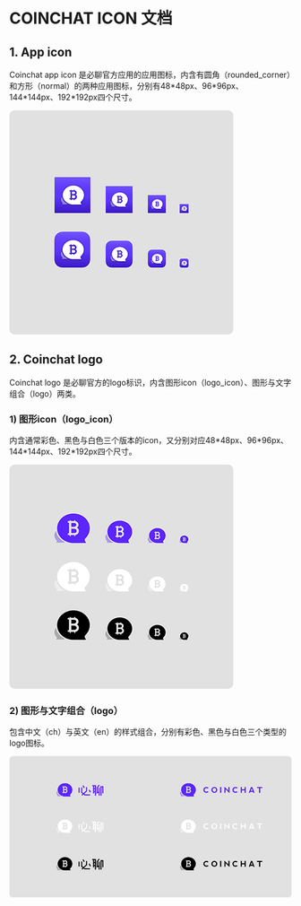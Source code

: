 # COINCHAT ICON 文档
## 1. App icon
Coinchat app icon 是必聊官方应用的应用图标，内含有圆角（rounded_corner）和方形（normal）的两种应用图标，分别有48\*48px、96\*96px、144\*144px、192\*192px四个尺寸。

![](demo/app_icon.png)

## 2. Coinchat logo
Coinchat logo 是必聊官方的logo标识，内含图形icon（logo_icon）、图形与文字组合（logo）两类。

### 1) 图形icon（logo_icon）
内含通常彩色、黑色与白色三个版本的icon，又分别对应48\*48px、96\*96px、144\*144px、192\*192px四个尺寸。

![](demo/logo_icon.png)

### 2) 图形与文字组合（logo）
包含中文（ch）与英文（en）的样式组合，分别有彩色、黑色与白色三个类型的logo图标。

![](demo/logo.png)